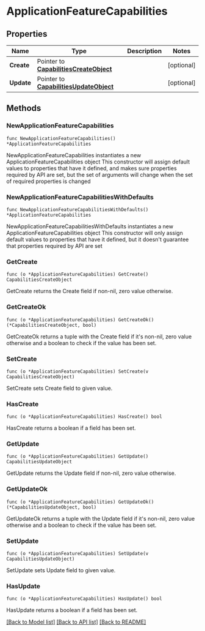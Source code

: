 # ApplicationFeatureCapabilities

## Properties

Name | Type | Description | Notes
------------ | ------------- | ------------- | -------------
**Create** | Pointer to [**CapabilitiesCreateObject**](CapabilitiesCreateObject.md) |  | [optional] 
**Update** | Pointer to [**CapabilitiesUpdateObject**](CapabilitiesUpdateObject.md) |  | [optional] 

## Methods

### NewApplicationFeatureCapabilities

`func NewApplicationFeatureCapabilities() *ApplicationFeatureCapabilities`

NewApplicationFeatureCapabilities instantiates a new ApplicationFeatureCapabilities object
This constructor will assign default values to properties that have it defined,
and makes sure properties required by API are set, but the set of arguments
will change when the set of required properties is changed

### NewApplicationFeatureCapabilitiesWithDefaults

`func NewApplicationFeatureCapabilitiesWithDefaults() *ApplicationFeatureCapabilities`

NewApplicationFeatureCapabilitiesWithDefaults instantiates a new ApplicationFeatureCapabilities object
This constructor will only assign default values to properties that have it defined,
but it doesn't guarantee that properties required by API are set

### GetCreate

`func (o *ApplicationFeatureCapabilities) GetCreate() CapabilitiesCreateObject`

GetCreate returns the Create field if non-nil, zero value otherwise.

### GetCreateOk

`func (o *ApplicationFeatureCapabilities) GetCreateOk() (*CapabilitiesCreateObject, bool)`

GetCreateOk returns a tuple with the Create field if it's non-nil, zero value otherwise
and a boolean to check if the value has been set.

### SetCreate

`func (o *ApplicationFeatureCapabilities) SetCreate(v CapabilitiesCreateObject)`

SetCreate sets Create field to given value.

### HasCreate

`func (o *ApplicationFeatureCapabilities) HasCreate() bool`

HasCreate returns a boolean if a field has been set.

### GetUpdate

`func (o *ApplicationFeatureCapabilities) GetUpdate() CapabilitiesUpdateObject`

GetUpdate returns the Update field if non-nil, zero value otherwise.

### GetUpdateOk

`func (o *ApplicationFeatureCapabilities) GetUpdateOk() (*CapabilitiesUpdateObject, bool)`

GetUpdateOk returns a tuple with the Update field if it's non-nil, zero value otherwise
and a boolean to check if the value has been set.

### SetUpdate

`func (o *ApplicationFeatureCapabilities) SetUpdate(v CapabilitiesUpdateObject)`

SetUpdate sets Update field to given value.

### HasUpdate

`func (o *ApplicationFeatureCapabilities) HasUpdate() bool`

HasUpdate returns a boolean if a field has been set.


[[Back to Model list]](../README.md#documentation-for-models) [[Back to API list]](../README.md#documentation-for-api-endpoints) [[Back to README]](../README.md)


